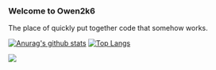 ### Welcome to Owen2k6
The place of quickly put together code that somehow works.




[![Anurag's github stats](https://github-readme-stats.vercel.app/api?username=Owen2k6)](https://github.com/anuraghazra/github-readme-stats)
[![Top Langs](https://github-readme-stats.vercel.app/api/top-langs/?username=Owen2k6)](https://github.com/anuraghazra/github-readme-stats)


![](https://komarev.com/ghpvc/?username=Owen2k6&color=green)


<!--
Wahh !! your looking at my README.MD in raw mode!
-->
